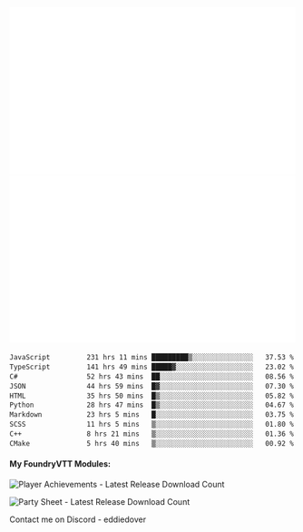
![](https://raw.githubusercontent.com/eddiedover/ghstats/master/generated/overview.svg)
![](https://raw.githubusercontent.com/eddiedover/ghstats/master/generated/languages.svg)

<!--START_SECTION:waka-->

```txt
JavaScript         231 hrs 11 mins █████████▒░░░░░░░░░░░░░░░   37.53 %
TypeScript         141 hrs 49 mins █████▓░░░░░░░░░░░░░░░░░░░   23.02 %
C#                 52 hrs 43 mins  ██░░░░░░░░░░░░░░░░░░░░░░░   08.56 %
JSON               44 hrs 59 mins  █▓░░░░░░░░░░░░░░░░░░░░░░░   07.30 %
HTML               35 hrs 50 mins  █▒░░░░░░░░░░░░░░░░░░░░░░░   05.82 %
Python             28 hrs 47 mins  █▒░░░░░░░░░░░░░░░░░░░░░░░   04.67 %
Markdown           23 hrs 5 mins   █░░░░░░░░░░░░░░░░░░░░░░░░   03.75 %
SCSS               11 hrs 5 mins   ▒░░░░░░░░░░░░░░░░░░░░░░░░   01.80 %
C++                8 hrs 21 mins   ▒░░░░░░░░░░░░░░░░░░░░░░░░   01.36 %
CMake              5 hrs 40 mins   ▒░░░░░░░░░░░░░░░░░░░░░░░░   00.92 %
```

<!--END_SECTION:waka-->

#### My FoundryVTT Modules:

  ![Player Achievements - Latest Release Download Count](https://img.shields.io/badge/dynamic/json?label=Player%20Achievements%20-%20Downloads@latest&query=assets%5B1%5D.download_count&url=https%3A%2F%2Fapi.github.com%2Frepos%2FEddieDover%2Ffvtt-player-achievements%2Freleases%2Flatest)

  ![Party Sheet - Latest Release Download Count](https://img.shields.io/badge/dynamic/json?label=Party%20Sheet%20-%20Downloads@latest&query=assets%5B1%5D.download_count&url=https%3A%2F%2Fapi.github.com%2Frepos%2FEddieDover%2Ffvtt-party-sheet%2Freleases%2Flatest)

<a rel="me" href="https://techhub.social/@EddieDover"></a>

Contact me on Discord - eddiedover
